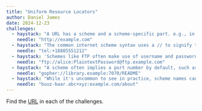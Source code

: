 ```yaml
---
title: "Uniform Resource Locators"
author: Daniel James
date: 2024-12-23
challenges:
  - haystack: "A URL has a scheme and a scheme-specific part. e.g., in the URL http://example.com, the scheme is http and the scheme-specific part is //example.com"
    needle: "http://example.com"
  - haystack: "The common internet scheme syntax uses a // to signify the start of the scheme-specific part, but is not used by other schemes, such as in tel:+18885551212"
    needle: "tel:+18885551212"
  - haystack: 'Schemes like FTP often make use of username and password scheme data, as in ftp://alice:PlaintextPassword@ftp.example.com to authenticate as the user "alice"'
    needle: "ftp://alice:PlaintextPassword@ftp.example.com"
  - haystack: "A scheme often implies a port number by default, such as 80 for HTTP or 443 for HTTPS. However, an arbitrary port can be specified after the host as in gopher://library.example:7070/README"
    needle: "gopher://library.example:7070/README"
  - haystack: "While it's uncommon to see in practice, scheme names can contain plus, period, and hyphen characters, as in this fictional example: buuz-baar.abc+xyz:example.com/about"
    needle: "buuz-baar.abc+xyz:example.com/about"
---
```


Find the [URL](https://datatracker.ietf.org/doc/html/rfc1738) in each of the challenges.
